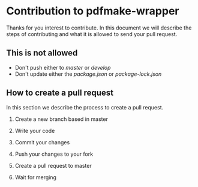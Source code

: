 # Contribution to pdfmake-wrapper

Thanks for you interest to contribute. In this document we will describe the steps of contributing and what it is allowed to send your pull request.

## This is not allowed

- Don't push either to *master* or *develop*
- Don't update either the *package.json* or *package-lock.json*

## How to create a pull request

In this section we describe the process to create a pull request.

1. Create a new branch based in master

2. Write your code

3. Commit your changes

4. Push your changes to your fork

5. Create a pull request to master

6. Wait for merging
